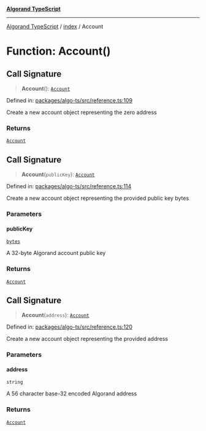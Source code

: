 [**Algorand TypeScript**](../../README.md)

***

[Algorand TypeScript](../../modules.md) / [index](../README.md) / Account

# Function: Account()

## Call Signature

> **Account**(): [`Account`](../type-aliases/Account.md)

Defined in: [packages/algo-ts/src/reference.ts:109](https://github.com/algorandfoundation/puya-ts/blob/main/packages/algo-ts/src/reference.ts#L109)

Create a new account object representing the zero address

### Returns

[`Account`](../type-aliases/Account.md)

## Call Signature

> **Account**(`publicKey`): [`Account`](../type-aliases/Account.md)

Defined in: [packages/algo-ts/src/reference.ts:114](https://github.com/algorandfoundation/puya-ts/blob/main/packages/algo-ts/src/reference.ts#L114)

Create a new account object representing the provided public key bytes

### Parameters

#### publicKey

[`bytes`](../type-aliases/bytes.md)

A 32-byte Algorand account public key

### Returns

[`Account`](../type-aliases/Account.md)

## Call Signature

> **Account**(`address`): [`Account`](../type-aliases/Account.md)

Defined in: [packages/algo-ts/src/reference.ts:120](https://github.com/algorandfoundation/puya-ts/blob/main/packages/algo-ts/src/reference.ts#L120)

Create a new account object representing the provided address

### Parameters

#### address

`string`

A 56 character base-32 encoded Algorand address

### Returns

[`Account`](../type-aliases/Account.md)
